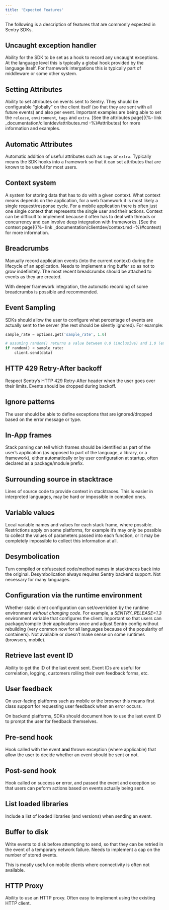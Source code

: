 ```yaml
---
title: 'Expected Features'
---
```


The following is a description of features that are commonly expected in Sentry SDKs.

## Uncaught exception handler

Ability for the SDK to be set as a hook to record any uncaught exceptions. At the language level this is typically a global hook provided by the language itself. For framework intergations this is typically part of middleware or some other system.

## Setting Attributes

Ability to set attributes on events sent to Sentry. They should be configurable “globally” on the client itself (so that they are sent with all future events) and also per event. Important examples are being able to set the `release`, `environment`, `tags` and `extra`. [See the attributes page]({%- link _documentation/clientdev/attributes.md -%}#attributes) for more information and examples.

## Automatic Attributes

Automatic addition of useful attributes such as `tags` or `extra`. Typically means the SDK hooks into a framework so that it can set attributes that are known to be useful for most users.

## Context system

A system for storing data that has to do with a given context. What context means depends on the application, for a web framework it is most likely a single request/response cycle. For a mobile application there is often just one single context that represents the single user and their actions. Context can be difficult to implement because it often has to deal with threads or concurrency and can involve deep integration with frameworks. [See the context page]({%- link _documentation/clientdev/context.md -%}#context) for more information.

## Breadcrumbs

Manually record application events (into the current context) during the lifecycle of an application. Needs to implement a ring buffer so as not to grow indefinitely. The most recent breadcrumbs should be attached to events as they are created.

With deeper framework integration, the automatic recording of some breadcrumbs is possible and recommended.

## Event Sampling

SDKs should allow the user to configure what percentage of events are actually sent to the server (the rest should be silently ignored). For example:

```python
sample_rate = options.get('sample_rate', 1.0)

# assuming random() returns a value between 0.0 (inclusive) and 1.0 (exclusive)
if random() < sample_rate:
    client.send(data)
```

## HTTP 429 Retry-After backoff

Respect Sentry’s HTTP 429 Retry-After header when the user goes over their limits. Events should be dropped during backoff.

## Ignore patterns

The user should be able to define exceptions that are ignored/dropped based on the error message or type.

## In-App frames

Stack parsing can tell which frames should be identified as part of the user’s application (as opposed to part of the language, a library, or a framework), either automatically or by user configuration at startup, often declared as a package/module prefix.

## Surrounding source in stacktrace

Lines of source code to provide context in stacktraces. This is easier in interpreted languages, may be hard or impossible in compiled ones.

## Variable values

Local variable names and values for each stack frame, where possible. Restrictions apply on some platforms, for example it’s may only be possible to collect the values of parameters passed into each function, or it may be completely impossible to collect this information at all.

## Desymbolication

Turn compiled or obfuscated code/method names in stacktraces back into the original. Desymbolication always requires Sentry backend support. Not necessary for many languages.

## Configuration via the runtime environment

Whether static client configuration can set/overridden by the runtime environment _without changing code_. For example, a _SENTRY_RELEASE=1.3_ environment variable that configures the client. Important so that users can package/compile their applications once and adjust Sentry config without rebuilding (very common now for all languages because of the popularity of containers). Not available or doesn’t make sense on some runtimes (browsers, mobile).

## Retrieve last event ID

Ability to get the ID of the last event sent. Event IDs are useful for correlation, logging, customers rolling their own feedback forms, etc.

## User feedback

On user-facing platforms such as mobile or the browser this means first class support for requesting user feedback when an error occurs.

On backend platforms, SDKs should document how to use the last event ID to prompt the user for feedback themselves.

## Pre-send hook

Hook called with the event **and** thrown exception (where applicable) that allow the user to decide whether an event should be sent or not.

## Post-send hook

Hook called on success **or** error, and passed the event and exception so that users can peform actions based on events actually being sent.

## List loaded libraries

Include a list of loaded libraries (and versions) when sending an event.

## Buffer to disk

Write events to disk before attempting to send, so that they can be retried in the event of a temporary network failure. Needs to implement a cap on the number of stored events.

This is mostly useful on mobile clients where connectivity is often not available.

## HTTP Proxy

Ability to use an HTTP proxy. Often easy to implement using the existing HTTP client.
